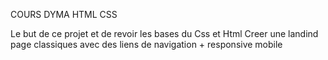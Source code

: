 COURS DYMA HTML CSS 

Le but de ce projet et de revoir les bases du Css et Html 
Creer une landind page classiques avec des liens de navigation + responsive mobile
